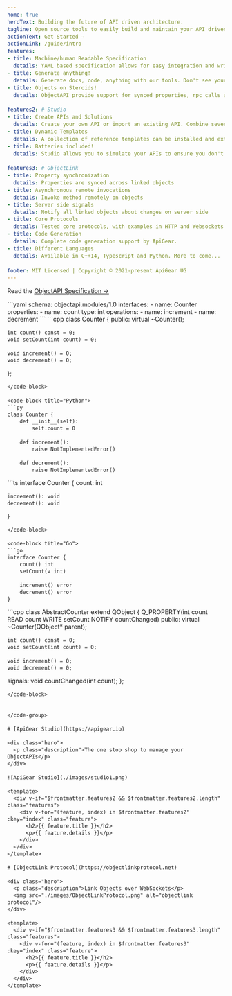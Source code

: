 ```yaml
---
home: true
heroText: Building the future of API driven architecture.
tagline: Open source tools to easily build and maintain your API driven architecture. All powered by the ObjectAPI specification.
actionText: Get Started →
actionLink: /guide/intro
features:
- title: Machine/human Readable Specification
  details: YAML based specification allows for easy integration and writing of API definitions 
- title: Generate anything!
  details: Generate docs, code, anything with our tools. Don't see your solution here? Create your own custom templates or extend existing ones.
- title: Objects on Steroids!
  details: ObjectAPI provide support for synced properties, rpc calls as also server events, all in in one format.

features2: # Studio
- title: Create APIs and Solutions
  details: Create your own API or import an existing API. Combine several APIs and technologies to larger solutions.
- title: Dynamic Templates
  details: A collection of reference templates can be installed and extended. Or create and import your own.
- title: Batteries included!
  details: Studio allows you to simulate your APIs to ensure you don't have to wait for the backend engineers.

features3: # ObjectLink
- title: Property synchronization
  details: Properties are synced across linked objects
- title: Asynchronous remote invocations
  details: Invoke method remotely on objects
- title: Server side signals
  details: Notify all linked objects about changes on server side
- title: Core Protocols
  details: Tested core protocols, with examples in HTTP and Websockets
- title: Code Generation
  details: Complete code generation support by ApiGear.
- title: Different Languages
  details: Available in C++14, Typescript and Python. More to come...

footer: MIT Licensed | Copyright © 2021-present ApiGear UG
---
```


Read the [ObjectAPI Specification →](/guide/specification.html)


<code-group>
<code-block title="ObjectAPI">
```yaml
schema: objectapi.modules/1.0
interfaces:
  - name: Counter
    properties:
      - name: count
        type: int
    operations:
      - name: increment
      - name: decrement
```
</code-block>

<code-block title="C++">
```cpp
class Counter {
public:
    virtual ~Counter();

    int count() const = 0;
    void setCount(int count) = 0;

    void increment() = 0;
    void decrement() = 0;
};
```
</code-block>

<code-block title="Python">
```py
class Counter {
    def __init__(self):
        self.count = 0

    def increment():
        raise NotImplementedError()

    def decrement():
        raise NotImplementedError()
```
</code-block>


<code-block title="TypeScript">
```ts
interface Counter {
    count: int

    increment(): void
    decrement(): void

}
```
</code-block>

<code-block title="Go">
```go
interface Counter {
    count() int
    setCount(v int)

    increment() error
    decrement() error
}
```
</code-block>

<code-block title="Qt5">
```cpp
class AbstractCounter extend QObject {
    Q_PROPERTY(int count READ count WRITE setCount NOTIFY countChanged)
public:
    virtual ~Counter(QObject* parent);

    int count() const = 0;
    void setCount(int count) = 0;

    void increment() = 0;
    void decrement() = 0;
signals:
    void countChanged(int count);
};
```
</code-block>


</code-group>

# [ApiGear Studio](https://apigear.io)

<div class="hero">
  <p class="description">The one stop shop to manage your ObjectAPIs</p>
</div>

![ApiGear Studio](./images/studio1.png)

<template>
  <div v-if="$frontmatter.features2 && $frontmatter.features2.length" class="features">
    <div v-for="(feature, index) in $frontmatter.features2" :key="index" class="feature">
      <h2>{{ feature.title }}</h2>
      <p>{{ feature.details }}</p>
    </div>
  </div>
</template>

# [ObjectLink Protocol](https://objectlinkprotocol.net)

<div class="hero">
  <p class="description">Link Objects over WebSockets</p>
  <img src="./images/ObjectLinkProtocol.png" alt="objectlink protocol"/>
</div>

<template>
  <div v-if="$frontmatter.features3 && $frontmatter.features3.length" class="features">
    <div v-for="(feature, index) in $frontmatter.features3" :key="index" class="feature">
      <h2>{{ feature.title }}</h2>
      <p>{{ feature.details }}</p>
    </div>
  </div>
</template>




